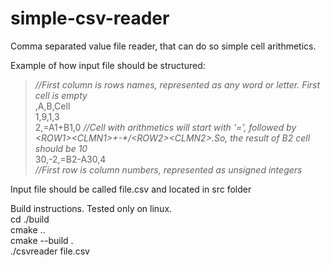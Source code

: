# simple-csv-reader
Comma separated value file reader, that can do so simple cell arithmetics.

Example of how input file should be structured:

>*//First column is rows names, represented as any word or letter. First cell is empty*  
>,A,B,Cell  
>1,9,1,3  
>2,=A1+B1,0 *//Cell with arithmetics will start with '=', followed by \<ROW1\>\<CLMN1\>+-\*/\<ROW2\>\<CLMN2\>.So, the result of B2 cell should be 10*  
>30,-2,=B2-A30,4  
>*//First row is column numbers, represented as unsigned integers*  

Input file should be called file.csv and located in src folder  
  
Build instructions. Tested only on linux.  
cd ./build  
cmake ..  
cmake --build .  
./csvreader file.csv  
